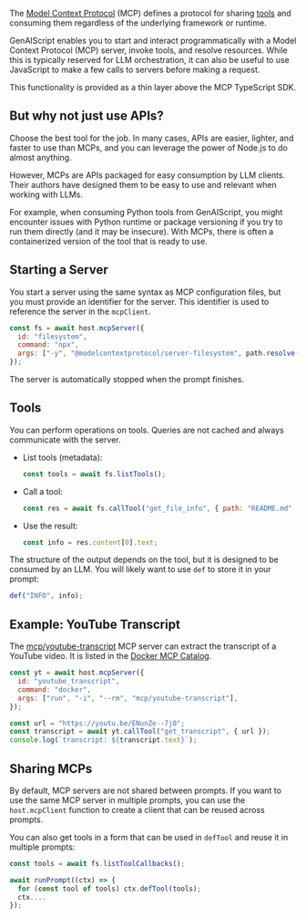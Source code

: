 The [Model Context Protocol](https://modelcontextprotocol.io/) (MCP) defines a protocol for sharing [tools](https://modelcontextprotocol.io/docs/concepts/tools)
and consuming them regardless of the underlying framework or runtime.

GenAIScript enables you to start and interact programmatically with a Model Context Protocol (MCP) server,
invoke tools, and resolve resources. While this is typically reserved for LLM orchestration, it can also be useful to use JavaScript to make a few calls to servers
before making a request.

This functionality is provided as a thin layer above the MCP TypeScript SDK.

## But why not just use APIs?

Choose the best tool for the job. In many cases, APIs are easier, lighter, and faster to use than MCPs, and you can leverage
the power of Node.js to do almost anything.

However, MCPs are APIs packaged for easy consumption by LLM clients. Their authors have designed them to be easy to use and relevant when working with LLMs.

For example, when consuming Python tools from GenAIScript, you might encounter issues with Python runtime or package versioning
if you try to run them directly (and it may be insecure). With MCPs, there is often a containerized version of the tool that is ready to use.

## Starting a Server

You start a server using the same syntax as MCP configuration files, but you must provide an identifier for the server.
This identifier is used to reference the server in the `mcpClient`.

```js
const fs = await host.mcpServer({
  id: "filesystem",
  command: "npx",
  args: ["-y", "@modelcontextprotocol/server-filesystem", path.resolve(".")],
});
```

The server is automatically stopped when the prompt finishes.

## Tools

You can perform operations on tools. Queries are not cached and always communicate with the server.

- List tools (metadata):

  ```js
  const tools = await fs.listTools();
  ```

- Call a tool:

  ```js
  const res = await fs.callTool("get_file_info", { path: "README.md" });
  ```

- Use the result:

  ```js
  const info = res.content[0].text;
  ```

The structure of the output depends on the tool, but it is designed to be consumed by an LLM. You will likely want to use `def` to store it in your prompt:

```js
def("INFO", info);
```

## Example: YouTube Transcript

The [mcp/youtube-transcript](https://hub.docker.com/r/mcp/youtube-transcript) MCP server can extract the transcript
of a YouTube video. It is listed in the [Docker MCP Catalog](https://hub.docker.com/u/mcp).

```js
const yt = await host.mcpServer({
  id: "youtube_transcript",
  command: "docker",
  args: ["run", "-i", "--rm", "mcp/youtube-transcript"],
});

const url = "https://youtu.be/ENunZe--7j0";
const transcript = await yt.callTool("get_transcript", { url });
console.log(`transcript: ${transcript.text}`);
```

## Sharing MCPs

By default, MCP servers are not shared between prompts. If you want to use the same MCP server in multiple prompts,
you can use the `host.mcpClient` function to create a client that can be reused across prompts.

You can also get tools in a form that can be used in `defTool` and reuse it in multiple prompts:

```js
const tools = await fs.listToolCallbacks();

await runPrompt((ctx) => {
  for (const tool of tools) ctx.defTool(tools);
  ctx....
});
```
